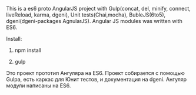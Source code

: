 This is a es6 proto AngularJS project with Gulp(concat, del, minify, connect, liveReload, karma, dgeni),
Unit tests(Chai,mocha), BubleJS(6to5), dgeni(dgeni-packages AgnularJS).
Angular JS modules was written with ES6.

Install:

1. npm install

2. gulp


Это проект прототип Ангуляра на ES6.
Проект собирается с помощью Gulpа, есть каркас для Юнит тестов, и документация на dgeni.
Ангуляр модули написаны на ES6.